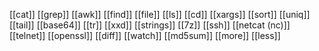  [[cat]]
 [[grep]]
 [[awk]]
 [[find]]
 [[file]]
 [[ls]]
 [[cd]]
[[xargs]]
[[sort]]
[[uniq]]
[[tail]]
[[base64]]
[[tr]]
[[xxd]]
[[strings]]
[[7z]]
[[ssh]]
 [[netcat (nc)]]
 [[telnet]]
 [[openssl]]
 [[diff]]
 [[watch]]
 [[md5sum]]
 [[more]]
 [[less]]
